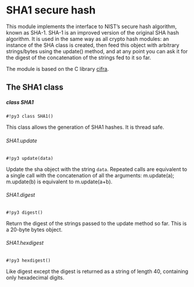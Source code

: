 <!-- module: sha1 -->
# SHA1 secure hash

This module implements the interface to NIST’s secure hash algorithm, known as SHA-1. SHA-1 is an improved version of
the original SHA hash algorithm. It is used in the same way as all crypto hash modules: an instance of the SHA class is
created, then feed this object with arbitrary strings/bytes using the update() method, and at any point you can ask it for the digest of the
concatenation of the strings fed to it so far.

The module is based on the C library [cifra](https://github.com/ctz/cifra).

## The SHA1 class

##### class SHA1

```#!py3 class SHA1()```

This class allows the generation of SHA1 hashes. It is thread safe.

###### SHA1.update

```#!py3 update(data)```

Update the sha object with the string ```data```. Repeated calls are equivalent to a single call with the concatenation of all
the arguments: m.update(a); m.update(b) is equivalent to m.update(a+b).

###### SHA1.digest

```#!py3 digest()```

Return the digest of the strings passed to the update method so far. This is a 20-byte bytes object.

###### SHA1.hexdigest

```#!py3 hexdigest()```

Like digest except the digest is returned as a string of length 40, containing only hexadecimal digits.

<!--stackedit_data:
eyJoaXN0b3J5IjpbLTEwODQwNjg3NjQsMzQ5ODMwMzA4XX0=
-->

